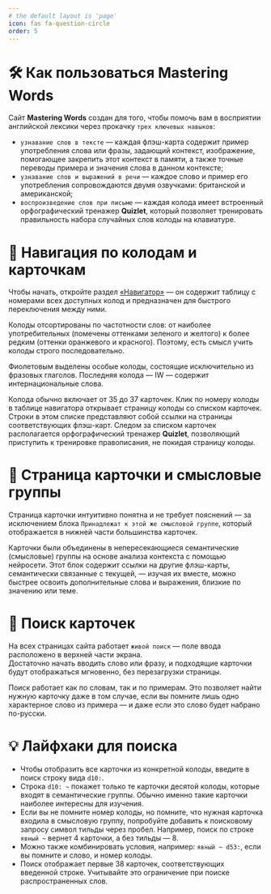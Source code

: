 ```yaml
---
# the default layout is 'page'
icon: fas fa-question-circle
order: 5
---
```


# 🛠 Как пользоваться Mastering Words
Сайт **Mastering Words** создан для того, чтобы помочь вам в восприятии английской лексики через прокачку `трех ключевых навыков`:
- `узнавание слов в тексте` — каждая флэш-карта содержит пример употребления слова или фразы, задающий контекст, изображение, помогающее закрепить этот контекст в памяти, а также точные переводы примера и значения слова в данном контексте;
- `узнавание слов и выражений в речи` — каждое слово и пример его употребления сопровождаются двумя озвучками: британской и американской;
- `воспроизведение слов при письме` — каждая колода имеет встроенный орфографический тренажер **Quizlet**, который позволяет тренировать правильность набора случайных слов колоды на клавиатуре.

# 🧭 Навигация по колодам и карточкам
Чтобы начать, откройте раздел [«Навигатор»](/decks/) — он содержит таблицу с номерами всех доступных колод и предназначен для быстрого переключения между ними.

Колоды отсортированы по частотности слов: от наиболее употребительных (помечены оттенками зеленого и желтого) к более редким (оттенки оранжевого и красного). Поэтому, есть смысл учить колоды строго последовательно.

Фиолетовым выделены особые колоды, состоящие исключительно из фразовых глаголов. Последняя колода — IW — содержит интернациональные слова.

Колода обычно включает от 35 до 37 карточек. Клик по номеру колоды в таблице навигатора открывает страницу колоды со списком карточек. Строки в этом списке представляют собой ссылки на страницы соответствующих флэш-карт. Следом за списком карточек располагается орфографический тренажер **Quizlet**, позволяющий приступить к тренировке правописания, не покидая страницу колоды.

# 📝 Страница карточки и смысловые группы
Страница карточки интуитивно понятна и не требует пояснений — за исключением блока `Принадлежат к этой же смысловой группе`, который отображается в нижней части большинства карточек.

Карточки были объединены в непересекающиеся семантические (смысловые) группы на основе анализа контекста с помощью нейросети. Этот блок содержит ссылки на другие флэш-карты, семантически связанные с текущей, — изучая их вместе, можно быстрее освоить дополнительные слова и выражения, близкие по значению или теме.

# 🔎 Поиск карточек
На всех страницах сайта работает `живой поиск` — поле ввода расположено в верхней части экрана.  
Достаточно начать вводить слово или фразу, и подходящие карточки будут отображаться мгновенно, без перезагрузки страницы.

Поиск работает как по словам, так и по примерам. Это позволяет найти нужную карточку даже в том случае, если вы помните лишь одно характерное слово из примера — и даже если это слово будет набрано по-русски.

# 💡 Лайфхаки для поиска
- Чтобы отобразить все карточки из конкретной колоды, введите в поиск строку вида `d10:`.  
- Строка `d10: ~` покажет только те карточки десятой колоды, которые входят в семантические группы. Обычно именно такие карточки наиболее интересны для изучения.  
- Если вы не помните номер колоды, но помните, что нужная карточка входила в смысловую группу, попробуйте добавить к поисковому запросу символ тильды через пробел. Например, поиск по строке `явный ~` вернет 4 карточки, а без тильды — 8.  
- Можно также комбинировать условия, например: `явный ~ d53:`, если вы помните и слово, и номер колоды.  
- Поиск отображает первые 38 карточек, соответствующих введенной строке. Учитывайте это ограничение при поиске распространенных слов.
